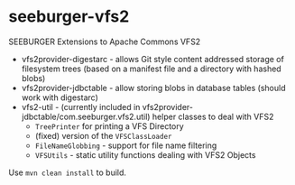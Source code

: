 seeburger-vfs2
==============

SEEBURGER Extensions to Apache Commons VFS2

* vfs2provider-digestarc - allows Git style content addressed storage of filesystem trees (based on a manifest file and a directory with hashed blobs)
* vfs2provider-jdbctable - allow storing blobs in database tables (should work with digestarc)
* vfs2-util - (currently included in vfs2provider-jdbctable/com.seeburger.vfs2.util) helper classes to deal with VFS2
  * `TreePrinter` for printing a VFS Directory
  * (fixed) version of the `VFSClassLoader`
  * `FileNameGlobbing` - support for file name filtering
  * `VFSUtils` - static utility functions dealing with VFS2 Objects

Use `mvn clean install` to build.